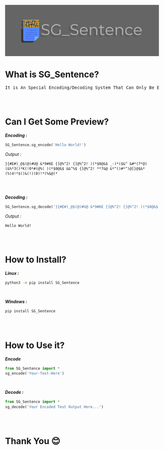 [![logo](logo.png)](https://github.com/sancho1952007/SG_Sentence)
# What is SG_Sentence?
<pre>
It is An Special Encoding/Decoding System That Can Only Be Encoded & Decoded Using This Module!
</pre>

<br><br>

# Can I Get Some Preview?
***Encoding :***
```python
SG_Sentence.sg_encode('Hello World!')
```
*Output :*
```
}{#E#)_@$(@)#U@ &*9#6E {]@%^2! {]@%^2! )(*$0@&$ _-)*($&^ &#*(7*@)(&%*3()*K(!0*#(@%( )(*$0@&$ &&^%$ {]@%^2! **7&@ &*^()#*^)@[}@$&*(%)4!*$()&(!)(0)!*(%&@(*
```

<br><br>

***Decoding :***
```python
SG_Sentence.sg_decode('}{#E#)_@$(@)#U@ &*9#6E {]@%^2! {]@%^2! )(*$0@&$ _-)*($&^ &#*(7*@)(&%*3()*K(!0*#(@%( )(*$0@&$ &&^%$ {]@%^2! **7&@ &*^()#*^)@[}@$&*(%)4!*$()&(!)(0)!*(%&@(*')
```

*Output :*
```
Hello World!
```

<br><br>

# How to Install?
***Linux :***
```bash
python3 -m pip install SG_Sentence
```

<br>

***Windows :***
```cmd
pip install SG_Sentence
```

<br><br>

# How to Use it?
***Encode***
```python
from SG_Sentence import *
sg_encode('Your-Text-Here')
```

<br>

***Decode :***
```python
from SG_Sentence import *
sg_decode('Your Encoded Text Output Here...')
```

<br><br>

# **Thank You 😊**
